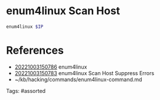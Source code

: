 # enum4linux Scan Host
```bash
enum4linux $IP
```

# References
- [20221003150786](/zet/20221003150786/) enum4linux
- [20221003150783](/zet/20221003150783/) enum4linux Scan Host Suppress Errors
- ~/kb/hacking/commands/enum4linux-command.md

Tags:
    #assorted

